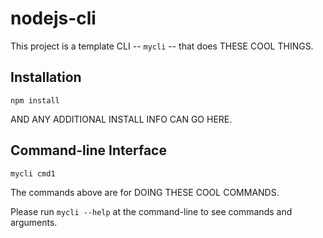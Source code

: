 # nodejs-cli

This project is a template CLI -- `mycli` -- that does THESE COOL THINGS.

## Installation

    npm install

AND ANY ADDITIONAL INSTALL INFO CAN GO HERE.

## Command-line Interface
    mycli cmd1

The commands above are for DOING THESE COOL COMMANDS.

Please run `mycli --help` at the command-line to see commands and arguments.
